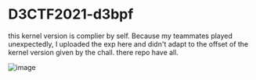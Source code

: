 # D3CTF2021-d3bpf
this kernel version is complier by self. Because my teammates played unexpectedly, I uploaded the exp here and didn't adapt to the offset of the kernel version given by the chall.
there repo have all.

![image](https://user-images.githubusercontent.com/55912947/157045127-17ff97b6-8d80-459a-b07d-337f0ace646d.png)
